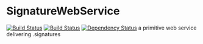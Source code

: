 # SignatureWebService
[![Build Status](https://travis-ci.org/jasontrublu/SignatureWebService.svg?branch=master)](https://travis-ci.org/jasontrublu/SignatureWebService) [![Build Status](https://travis-ci.org/jasontrublu/SignatureWebService.svg?branch=master)](https://travis-ci.org/jasontrublu/SignatureWebService) [![Dependency Status](https://www.versioneye.com/user/projects/57aa5188f27cc2003f247508/badge.svg?style=flat-square)](https://www.versioneye.com/user/projects/57aa5188f27cc2003f247508)
a primitive web service delivering .signatures
